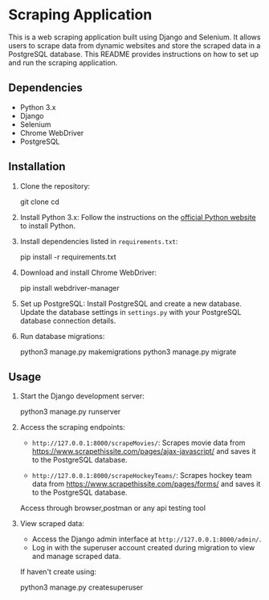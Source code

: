 # Scraping Application

This is a web scraping application built using Django and Selenium. It allows users to scrape data from dynamic websites and store the scraped data in a PostgreSQL database. This README provides instructions on how to set up and run the scraping application.

## Dependencies

- Python 3.x
- Django
- Selenium
- Chrome WebDriver
- PostgreSQL

## Installation

1. Clone the repository:

    git clone <repository-url>
    cd <repository-directory>

2. Install Python 3.x: Follow the instructions on the [official Python website](https://www.python.org/) to install Python.

3. Install dependencies listed in `requirements.txt`:

    pip install -r requirements.txt

4. Download and install Chrome WebDriver:

    pip install webdriver-manager

5. Set up PostgreSQL: Install PostgreSQL and create a new database. Update the database settings in `settings.py` with your PostgreSQL database connection details.

6. Run database migrations:

    python3 manage.py makemigrations
    python3 manage.py migrate

## Usage

1. Start the Django development server:

    python3 manage.py runserver

2. Access the scraping endpoints:

   - `http://127.0.0.1:8000/scrapeMovies/`: Scrapes movie data from https://www.scrapethissite.com/pages/ajax-javascript/ and saves it to the PostgreSQL database.

   - `http://127.0.0.1:8000/scrapeHockeyTeams/`: Scrapes hockey team data from https://www.scrapethissite.com/pages/forms/ and saves it to the PostgreSQL database.
     
   Access through browser,postman or any api testing tool

3. View scraped data:
   - Access the Django admin interface at `http://127.0.0.1:8000/admin/`.
   - Log in with the superuser account created during migration to view and manage scraped data.

   If haven't create using:

    python3 manage.py createsuperuser
